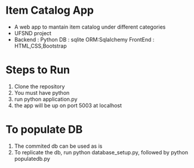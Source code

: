 # Item Catalog App

* A web app to mantain item catalog under different categories
* UFSND project
* Backend : Python DB : sqlite ORM:Sqlalchemy FrontEnd : HTML,CSS,Bootstrap

# Steps to Run 

1. Clone the repository
2. You must have python 
3. run python application.py
4. the app will be up on port 5003 at localhost

# To populate DB

1. The commited db can be used as is
2. To replicate the db, run python database_setup.py, followed by python populatedb.py

